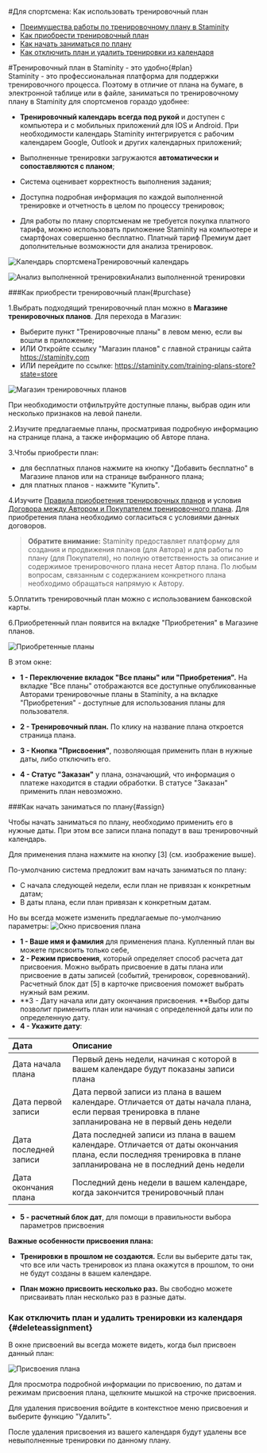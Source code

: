 #Для спортсмена: Как использовать тренировочный план

* [Преимущества работы по тренировочному плану в Staminity](#plan)
* [Как приобрести тренировочный план](#purchase)
* [Как начать заниматься по плану](#assign)
* [Как отключить план и удалить тренировки из календаря](#deleteassignment)

#Тренировочный план в Staminity - это удобно{#plan}       
Staminity - это профессиональная платформа для поддержки тренировочного процесса. 
Поэтому в отличие от плана на бумаге, в электронной таблице или в файле, заниматься по тренировочному плану в Staminity для спортсменов гораздо удобнее:

* **Тренировочный календарь всегда под рукой** и доступен с компьютера и с мобильных приложений для IOS и Android. При необходимости календарь Staminity интегрируется с рабочим календарем Google, Outlook и других календарных приложений;

* Выполненные тренировки загружаются **автоматически и сопоставляются с планом**;

* Система оценивает корректность выполнения задания;

* Доступна подробная информация по каждой выполненной тренировке и отчетность в целом по процессу тренировок;

* Для работы по плану спортсменам не требуется покупка платного тарифа, можно использовать приложение Staminity на компьютере и смартфонах совершенно бесплатно. Платный тариф Премиум дает дополнительные возможности для анализа тренировок.

![Календарь спортсмена](https://lh6.googleusercontent.com/TEQ-FWDz6mhZm4o7MLHPRSjLPf9trojZbAQuQ6V2EBI1yx8dkwdWoOKC2H7_uDCQz6jTi_dmbLo-4ZoBdlESQq2MBsw_BNsC9CYJo4pLtmE7ESuE0W9e1lUVrIAqQX3_eR0UEguN)Тренировочный календарь

![Анализ выполненной тренировки](https://lh6.googleusercontent.com/QvFA0Sp4gMuYIZi3kfhRMw2UBbVyBzi2UlvhZpfBVY8-2gW2MVALK1_B2F5I4y_jqeGeiEssZ3Hk7jXogVpuUab0KEq7hxgkGMLpDU_3pE_5SimdiJWEjUTGMzmZjzsvFCptEVKX)Анализ выполненной тренировки

###Как приобрести тренировочный план{#purchase}

1.Выбрать подходящий тренировочный план можно в **Магазине тренировочных планов**. Для перехода в Магазин: 
* Выберите пункт "Тренировочные планы" в левом меню, если вы вошли в приложение;
* ИЛИ Откройте ссылку "Магазин планов" с главной страницы сайта https://staminity.com
* ИЛИ перейдите по ссылке: https://staminity.com/training-plans-store?state=store

![Магазин тренировочных планов](https://264710.selcdn.ru/assets/images/_new/training-plan/training-plan-store.png)

При необходимости отфильтруйте доступные планы, выбрав один или несколько признаков на левой панели. 

2.Изучите предлагаемые планы, просматривая подробную информацию на странице плана, а также информацию об Авторе плана.

3.Чтобы приобрести план:
* для бесплатных планов нажмите на кнопку "Добавить бесплатно" в Магазине планов или на странице выбранного плана;
* для платных планов - нажмите "Купить". 

4.Изучите [Правила приобретения тренировочных планов](https://legal.staminity.com/ru/offer-plan-buyer.html) и условия [Договора между Автором и Покупателем тренировочного плана](https://legal.staminity.com/ru/offer-author-buyer.html).  Для приобретения плана необходимо согласиться с условиями данных договоров. 

>**Обратите внимание:**
Staminity предоставляет платформу для создания и продвижения планов (для Автора) и для работы по плану (для Покупателя), но полную ответственность за описание и содержимое тренировочного плана несет Автор плана. 
По любым вопросам, связанным с содержанием конкретного плана необходимо обращаться напрямую к Автору.

5.Оплатить тренировочный план можно с использованием банковской карты. 

6.Приобретенный план появится на вкладке "Приобретения" в Магазине планов.  

![Приобретенные планы](https://264710.selcdn.ru/assets/images/_new/training-plan/training-plan-purchases-navigation2.png)

В этом окне:
* **1 - Переключение вкладок "Все планы" или "Приобретения".** На вкладке "Все планы" отображаются все доступные опубликованные Авторами тренировочные планы в Staminity, а на вкладке "Приобретения" - доступные для использования планы для пользователя.

* **2 - Тренировочный план.** По клику на название плана откроется страница плана. 

* **3 - Кнопка "Присвоения"**, позволяющая применить план в нужные даты, либо отключить его.

* **4 - Статус "Заказан"** у плана, означающий, что информация о платеже находится в стадии обработки. В статусе "Заказан" применить план невозможно. 

###Как начать заниматься по плану{#assign}

Чтобы начать заниматься по плану, необходимо применить его в нужные даты. При этом все записи плана попадут в ваш тренировочный календарь.

Для применения плана нажмите на кнопку [3] (см. изображение выше). 

По-умолчанию система предложит вам начать заниматься по плану:
* С начала следующей недели, если план не привязан к конкретным датам;
* В даты плана, если план привязан к конкретным датам.

Но вы всегда можете изменить предлагаемые по-умолчанию параметры:
![Окно присвоения плана](https://264710.selcdn.ru/assets/images/_new/methodology/tp-assignment-window.png)

* **1 - Ваше имя и фамилия** для применения плана. Купленный план вы можете присвоить только себе,
* **2 - Режим присвоения**, который определяет способ расчета дат присвоения. Можно выбрать присвоение в даты плана или присвоение в даты записей \(событий, тренировок, соревнований\). Расчетный блок дат [5] в карточке присвоения поможет выбрать нужный вам режим.
* **3 - Дату начала или дату окончания присвоения. **Выбор даты позволит применить план или начиная с определенной даты или по определенную дату. 
* **4 - Укажите дату**:

| Дата | Описание |
| :--- | :--- |
| Дата начала плана | Первый день недели, начиная с которой в вашем календаре будут показаны записи плана |
| Дата первой записи | Дата первой записи из плана в вашем календаре. Отличается от даты начала плана, если первая тренировка в плане запланирована не в первый день недели |
| Дата последней записи | Дата последней записи из плана в вашем календаре. Отличается от даты окончания плана, если последняя тренировка в плане запланирована не в последний день недели |
| Дата окончания плана | Последний день недели в вашем календаре, когда закончится тренировочный план |

* **5 - расчетный блок дат**, для помощи в правильности выбора параметров присвоения 


**Важные особенности присвоения плана:**

* **Тренировки в прошлом не создаются.** Если вы выберите даты так, что все или часть тренировок из плана окажутся в прошлом, то они не будут созданы в вашем календаре.

* **План можно присвоить несколько раз.** Вы свободно можете присваивать план несколько раз в разные даты.

### Как отключить план и удалить тренировки из календаря {#deleteassignment}
В окне присвоений вы всегда можете видеть, когда был присвоен данный план:

![Присвоения плана](https://264710.selcdn.ru/assets/images/_new/methodology/tp-assignments.png)

Для просмотра подробной информации по присвоению, по датам и режимам присвоения плана, щелкните мышкой на строчке присвоения. 

Для удаления присвоения войдите в контекстное меню присвоения и выберите функцию "Удалить". 

После удаления присвоения из вашего календаря будут удалены все невыполненные тренировки по данному плану. 